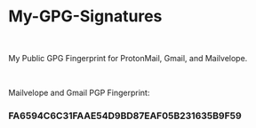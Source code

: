 # My-GPG-Signatures
</BR>
<p>My Public GPG  Fingerprint for ProtonMail, Gmail, and Mailvelope.</p>

</BR>

Mailvelope and Gmail PGP Fingerprint: <h3> FA6594C6C31FAAE54D9BD87EAF05B231635B9F59</h3>

</br>
